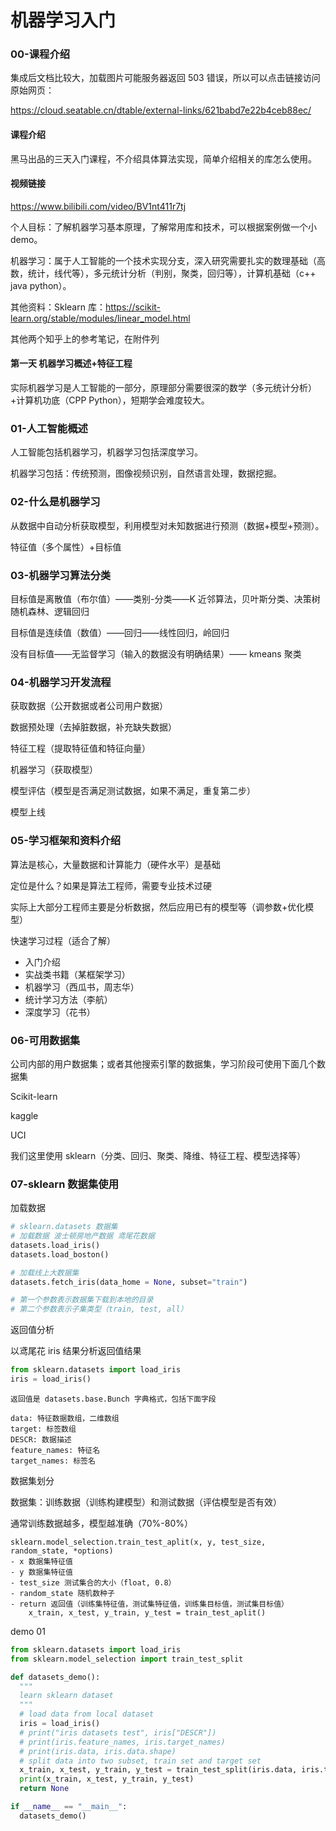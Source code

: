 
# 机器学习入门
### 00-课程介绍
集成后文档比较大，加载图片可能服务器返回 503 错误，所以可以点击链接访问原始网页：

<https://cloud.seatable.cn/dtable/external-links/621babd7e22b4ceb88ec/>

#### 课程介绍

黑马出品的三天入门课程，不介绍具体算法实现，简单介绍相关的库怎么使用。

#### 视频链接

<https://www.bilibili.com/video/BV1nt411r7tj>

个人目标：了解机器学习基本原理，了解常用库和技术，可以根据案例做一个小 demo。

机器学习：属于人工智能的一个技术实现分支，深入研究需要扎实的数理基础（高数，统计，线代等），多元统计分析（判别，聚类，回归等），计算机基础（c++ java python）。

其他资料：Sklearn 库：<https://scikit-learn.org/stable/modules/linear_model.html>

其他两个知乎上的参考笔记，在附件列

#### 第一天 机器学习概述+特征工程

实际机器学习是人工智能的一部分，原理部分需要很深的数学（多元统计分析）+计算机功底（CPP Python），短期学会难度较大。


### 01-人工智能概述
人工智能包括机器学习，机器学习包括深度学习。

机器学习包括：传统预测，图像视频识别，自然语言处理，数据挖掘。




### 02-什么是机器学习
从数据中自动分析获取模型，利用模型对未知数据进行预测（数据+模型+预测）。



特征值（多个属性）+目标值




### 03-机器学习算法分类
目标值是离散值（布尔值）——类别-分类——K 近邻算法，贝叶斯分类、决策树随机森林、逻辑回归

目标值是连续值（数值）——回归——线性回归，岭回归

没有目标值——无监督学习（输入的数据没有明确结果）—— kmeans 聚类


### 04-机器学习开发流程
获取数据（公开数据或者公司用户数据）



数据预处理（去掉脏数据，补充缺失数据）



特征工程（提取特征值和特征向量）



机器学习（获取模型）



模型评估（模型是否满足测试数据，如果不满足，重复第二步）



模型上线




### 05-学习框架和资料介绍
算法是核心，大量数据和计算能力（硬件水平）是基础

定位是什么？如果是算法工程师，需要专业技术过硬

实际上大部分工程师主要是分析数据，然后应用已有的模型等（调参数+优化模型）

快速学习过程（适合了解）

* 入门介绍
* 实战类书籍（某框架学习）
* 机器学习（西瓜书，周志华）
* 统计学习方法（李航）
* 深度学习（花书）




### 06-可用数据集
公司内部的用户数据集；或者其他搜索引擎的数据集，学习阶段可使用下面几个数据集

Scikit-learn

kaggle

UCI

我们这里使用 sklearn（分类、回归、聚类、降维、特征工程、模型选择等）


### 07-sklearn 数据集使用
加载数据

```python
# sklearn.datasets 数据集
# 加载数据 波士顿房地产数据 鸢尾花数据
datasets.load_iris()
datasets.load_boston()

# 加载线上大数据集
datasets.fetch_iris(data_home = None, subset="train")

# 第一个参数表示数据集下载到本地的目录
# 第二个参数表示子集类型（train, test, all）
```

返回值分析

以鸢尾花 iris 结果分析返回值结果

```python
from sklearn.datasets import load_iris
iris = load_iris()
```

```
返回值是 datasets.base.Bunch 字典格式，包括下面字段

data: 特征数据数组，二维数组
target: 标签数组
DESCR: 数据描述
feature_names: 特征名
target_names: 标签名
```

数据集划分

数据集：训练数据（训练构建模型）和测试数据（评估模型是否有效）

通常训练数据越多，模型越准确（70%-80%）

```
sklearn.model_selection.train_test_aplit(x, y, test_size, random_state, *options)
- x 数据集特征值
- y 数据集特征值
- test_size 测试集合的大小（float, 0.8）
- random_state 随机数种子
- return 返回值（训练集特征值，测试集特征值，训练集目标值，测试集目标值）
	x_train, x_test, y_train, y_test = train_test_aplit()
```

demo 01

```python
from sklearn.datasets import load_iris
from sklearn.model_selection import train_test_split

def datasets_demo():
  """
  learn sklearn dataset
  """
  # load data from local dataset
  iris = load_iris()
  # print("iris datasets test", iris["DESCR"])
  # print(iris.feature_names, iris.target_names)
  # print(iris.data, iris.data.shape)
  # split data into two subset, train set and target set
  x_train, x_test, y_train, y_test = train_test_split(iris.data, iris.target, test_size = 0.2, random_state = 20)
  print(x_train, x_test, y_train, y_test)
  return None

if __name__ == "__main__":
  datasets_demo()
```

​


